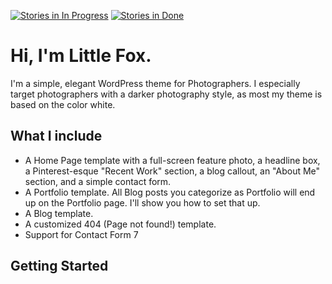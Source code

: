 [![Stories in In Progress](https://badge.waffle.io/jmlallier/littlefox.png?label=In%20Progress&title=In%20Progress)](https://waffle.io/jmlallier/littlefox)
[![Stories in Done](https://badge.waffle.io/jmlallier/littlefox.png?label=done&title=Done)](https://waffle.io/jmlallier/littlefox)


Hi, I'm Little Fox.
===

I'm a simple, elegant WordPress theme for Photographers. I especially target photographers with a darker photography style, as most my theme is based on the color white. 

What I include
--------------

* A Home Page template with a full-screen feature photo, a headline box, a Pinterest-esque "Recent Work" section, a blog callout, an "About Me" section, and a simple contact form.
* A Portfolio template. All Blog posts you categorize as Portfolio will end up on the Portfolio page. I'll show you how to set that up.
* A Blog template.
* A customized 404 (Page not found!) template.
* Support for Contact Form 7

Getting Started
---------------
